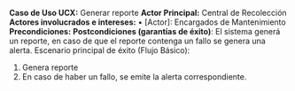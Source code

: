 **Caso de Uso UCX:** Generar reporte
**Actor Principal:** Central de Recolección
**Actores involucrados e intereses:**
• [Actor]: Encargados de Mantenimiento
**Precondiciones:**
**Postcondiciones (garantías de éxito)**: El sistema generá un reporte, en caso de que el reporte contenga un fallo se genera una alerta.
Escenario principal de éxito (Flujo Básico):
1. Genera reporte
2. En caso de haber un fallo, se emite la alerta correspondiente.
